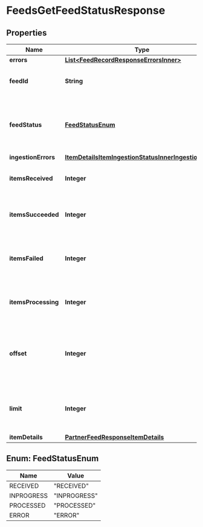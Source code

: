 

# FeedsGetFeedStatusResponse


## Properties

| Name | Type | Description | Notes |
|------------ | ------------- | ------------- | -------------|
|**errors** | [**List&lt;FeedRecordResponseErrorsInner&gt;**](FeedRecordResponseErrorsInner.md) |  |  [optional] |
|**feedId** | **String** | A unique ID used for tracking the Feed File |  [optional] |
|**feedStatus** | [**FeedStatusEnum**](#FeedStatusEnum) | Can be one of the following: RECEIVED, INPROGRESS, PROCESSED, or ERROR |  [optional] |
|**ingestionErrors** | [**ItemDetailsItemIngestionStatusInnerIngestionErrors**](ItemDetailsItemIngestionStatusInnerIngestionErrors.md) |  |  [optional] |
|**itemsReceived** | **Integer** | The number of items received in the feed |  [optional] |
|**itemsSucceeded** | **Integer** | The number of items in the feed that processed successfully |  [optional] |
|**itemsFailed** | **Integer** | The number of items in the feed that failed due to a data or system error |  [optional] |
|**itemsProcessing** | **Integer** | The number of items in the feed that are still processing |  [optional] |
|**offset** | **Integer** | The object response to the starting number, where 0 is the first entity available for request |  [optional] |
|**limit** | **Integer** | The number of items returned. Cannot be greater than 1000. |  [optional] |
|**itemDetails** | [**PartnerFeedResponseItemDetails**](PartnerFeedResponseItemDetails.md) |  |  [optional] |



## Enum: FeedStatusEnum

| Name | Value |
|---- | -----|
| RECEIVED | &quot;RECEIVED&quot; |
| INPROGRESS | &quot;INPROGRESS&quot; |
| PROCESSED | &quot;PROCESSED&quot; |
| ERROR | &quot;ERROR&quot; |



